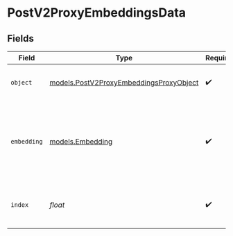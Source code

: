 # PostV2ProxyEmbeddingsData


## Fields

| Field                                                                                       | Type                                                                                        | Required                                                                                    | Description                                                                                 |
| ------------------------------------------------------------------------------------------- | ------------------------------------------------------------------------------------------- | ------------------------------------------------------------------------------------------- | ------------------------------------------------------------------------------------------- |
| `object`                                                                                    | [models.PostV2ProxyEmbeddingsProxyObject](../models/postv2proxyembeddingsproxyobject.md)    | :heavy_check_mark:                                                                          | The object type, which is always `embedding`.                                               |
| `embedding`                                                                                 | [models.Embedding](../models/embedding.md)                                                  | :heavy_check_mark:                                                                          | The embedding vector, which is a list of floats. The length of vector depends on the model. |
| `index`                                                                                     | *float*                                                                                     | :heavy_check_mark:                                                                          | The index of the embedding in the list of embeddings.                                       |